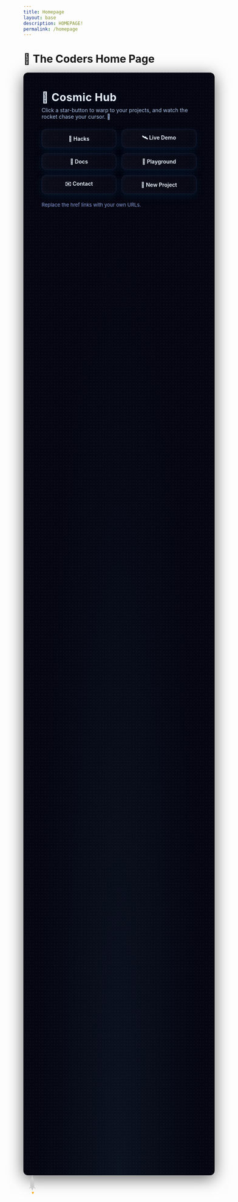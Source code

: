 ```yaml
---
title: Homepage
layout: base
description: HOMEPAGE!
permalink: /homepage
---
```

# 🚀 The Coders Home Page

<style>
  /* ===== Space background & layout (same as before) ===== */
  .space-wrap{
    min-height: 70vh;
    padding: 48px;
    border-radius: 12px;
    background: radial-gradient(ellipse at bottom, #0b1220 0%, #050611 60%);
    color: #e6f0ff;
    box-shadow: 0 8px 40px rgba(0,0,0,0.6), inset 0 1px 0 rgba(255,255,255,0.02);
    font-family: -apple-system, BlinkMacSystemFont, "Segoe UI", Roboto, "Helvetica Neue", Arial;
    position: relative;
    overflow: hidden;
  }
  .space-wrap::before, .space-wrap::after{
    content: "";
    position: absolute;
    top: -20%;
    left: -10%;
    right: -10%;
    bottom: -20%;
    background-image: radial-gradient(#ffffff11 1px, transparent 1px);
    background-size: 8px 8px;
    opacity: 0.7;
    pointer-events: none;
  }
  .space-wrap::after{
    background-size: 24px 24px;
    opacity: 0.25;
    filter: blur(6px);
  }

  .cosmic-title{
    font-size: 28px;
    margin: 0 0 8px 0;
    letter-spacing: 0.6px;
    text-shadow: 0 2px 20px rgba(100,150,255,0.12);
  }
  .cosmic-sub{margin: 0 0 24px 0; color: #bcd6ff; opacity: 0.9;}

  .btn-grid{
    display: grid;
    grid-template-columns: repeat(auto-fit, minmax(180px, 1fr));
    gap: 14px;
    max-width: 900px;
    margin-top: 12px;
  }
  .cosmic-btn{
    display: inline-flex;
    gap: 10px;
    align-items: center;
    justify-content: center;
    padding: 12px 16px;
    border-radius: 12px;
    background: linear-gradient(135deg, rgba(255,255,255,0.03), rgba(255,255,255,0.01));
    color: #eaf4ff;
    text-decoration: none;
    border: 1px solid rgba(120,170,255,0.12);
    box-shadow: 0 6px 18px rgba(4, 30, 55, 0.6), 0 0 18px rgba(100,150,255,0.06) inset;
    transition: transform .14s ease, box-shadow .14s ease;
    font-weight: 600;
  }
  .cosmic-btn:hover{
    transform: translateY(-6px) scale(1.01);
    box-shadow: 0 18px 30px rgba(40,100,200,0.12), 0 0 32px rgba(120,180,255,0.08);
  }
  .tiny-note { margin-top: 20px; font-size: 13px; color: #9fb8ff; opacity: .85; }

  /* ===== Rocket styles ===== */
  #rocket {
    position: fixed;
    width: 50px;
    height: 50px;
    pointer-events: none;      /* so it doesn’t block clicks */
    z-index: 9999;
    transform-origin: center center;
    will-change: transform;
  }
</style>

<div class="space-wrap">

  <h1 class="cosmic-title">🌠 Cosmic Hub</h1>
  <p class="cosmic-sub">Click a star-button to warp to your projects, and watch the rocket chase your cursor. 🚀</p>

  <div class="btn-grid">
    <a class="cosmic-btn" href="https://precia-verma.github.io/Group-projects/hacks-homepage" target="_blank">🚀 Hacks</a>
    <a class="cosmic-btn" href="https://your-live-project.example" target="_blank">🛰️ Live Demo</a>
    <a class="cosmic-btn" href="https://google.com" target="_blank">🔭 Docs</a>
    <a class="cosmic-btn" href="https://codepen.io" target="_blank">🧩 Playground</a>
    <a class="cosmic-btn" href="mailto:you@example.com" target="_blank">✉️ Contact</a>
	 <a class="cosmic-btn" href="https://your-new-link.example" target="_blank">🌌 New Project</a>
  </div>

  <p class="tiny-note">Replace the href links with your own URLs.</p>
</div>

<!-- ===== Rocket SVG ===== -->
<svg id="rocket" viewBox="0 0 64 64">
  <path fill="#ccc" d="M32 0C24 10 22 24 24 38l-6 8 8-4 4 10 4-10 8 4-6-8c2-14 0-28-8-38z"/>
  <path fill="orange" d="M28 56l4 8 4-8z"/>
</svg>

<script>
  (function(){
    const rocket = document.getElementById('rocket');
    let targetX = window.innerWidth/2;
    let targetY = window.innerHeight/2;
    let currentX = targetX;
    let currentY = targetY;

    document.addEventListener('mousemove', e => {
      targetX = e.clientX;
      targetY = e.clientY;
    });

    function animate(){
      // smooth follow: lerp toward target (closer to cursor)
      currentX += (targetX - currentX) * 0.2;
      currentY += (targetY - currentY) * 0.2;

      // rotation: point roughly toward movement direction
      const dx = targetX - currentX;
      const dy = targetY - currentY;
      const angle = Math.atan2(dy, dx) * (180 / Math.PI) + 90;

      rocket.style.transform = `translate(${currentX - 25}px, ${currentY - 25}px) rotate(${angle}deg)`;
      requestAnimationFrame(animate);
    }
    animate();
  })();
</script>